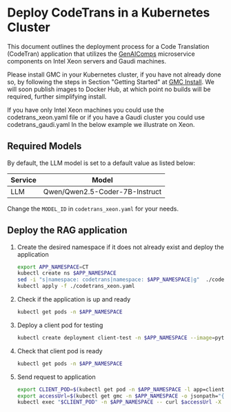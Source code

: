 # Deploy CodeTrans in a Kubernetes Cluster

This document outlines the deployment process for a Code Translation (CodeTran) application that utilizes the [GenAIComps](https://github.com/opea-project/GenAIComps.git) microservice components on Intel Xeon servers and Gaudi machines.

Please install GMC in your Kubernetes cluster, if you have not already done so, by following the steps in Section "Getting Started" at [GMC Install](https://github.com/opea-project/GenAIInfra/tree/main/microservices-connector/README.md). We will soon publish images to Docker Hub, at which point no builds will be required, further simplifying install.

If you have only Intel Xeon machines you could use the codetrans_xeon.yaml file or if you have a Gaudi cluster you could use codetrans_gaudi.yaml
In the below example we illustrate on Xeon.

## Required Models

By default, the LLM model is set to a default value as listed below:

|Service  |Model                    |
|---------|-------------------------|
|LLM      |Qwen/Qwen2.5-Coder-7B-Instruct|

Change the `MODEL_ID` in `codetrans_xeon.yaml` for your needs.

## Deploy the RAG application

1. Create the desired namespace if it does not already exist and deploy the application

   ```bash
   export APP_NAMESPACE=CT
   kubectl create ns $APP_NAMESPACE
   sed -i "s|namespace: codetrans|namespace: $APP_NAMESPACE|g"  ./codetrans_xeon.yaml
   kubectl apply -f ./codetrans_xeon.yaml
   ```

2. Check if the application is up and ready
   ```bash
   kubectl get pods -n $APP_NAMESPACE
   ```

3. Deploy a client pod for testing
   ```bash
   kubectl create deployment client-test -n $APP_NAMESPACE --image=python:3.8.13 -- sleep infinity
   ```

4. Check that client pod is ready
   ```bash
   kubectl get pods -n $APP_NAMESPACE
   ```

5. Send request to application
   ```bash
   export CLIENT_POD=$(kubectl get pod -n $APP_NAMESPACE -l app=client-test -o jsonpath={.items..metadata.name})
   export accessUrl=$(kubectl get gmc -n $APP_NAMESPACE -o jsonpath="{.items[?(@.metadata.name=='codetrans')].status.accessUrl}")
   kubectl exec "$CLIENT_POD" -n $APP_NAMESPACE -- curl $accessUrl -X POST -d '{"language_from": "Golang","language_to": "Python","source_code": "package main\n\nimport \"fmt\"\nfunc main() {\n    fmt.Println(\"Hello, World!\");\n}"}' -H 'Content-Type: application/json' > $LOG_PATH/gmc_codetrans.log
   ```
